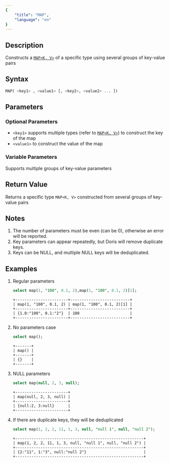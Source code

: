 ```yaml
---
{
    "title": "MAP",
    "language": "en"
}
---
```


## Description

Constructs a [`MAP<K, V>`](../../../basic-element/sql-data-types/semi-structured/MAP.md) of a specific type using several groups of key-value pairs

## Syntax

```sql
MAP( <key1> , <value1> [, <key2>, <value2> ... ])
```

## Parameters
### Optional Parameters
- `<key1>` supports multiple types (refer to [`MAP<K, V>`](../../../basic-element/sql-data-types/semi-structured/MAP.md)) to construct the key of the map
- `<value1>` to construct the value of the map
### Variable Parameters
Supports multiple groups of key-value parameters

## Return Value

Returns a specific type `MAP<K, V>` constructed from several groups of key-value pairs

## Notes
1. The number of parameters must be even (can be 0), otherwise an error will be reported.
2. Key parameters can appear repeatedly, but Doris will remove duplicate keys.
3. Keys can be NULL, and multiple NULL keys will be deduplicated.

## Examples
1. Regular parameters
    ```sql
    select map(1, "100", 0.1, 2),map(1, "100", 0.1, 2)[1];
    ```

    ```text
    +-----------------------+--------------------------+
    | map(1, "100", 0.1, 2) | map(1, "100", 0.1, 2)[1] |
    +-----------------------+--------------------------+
    | {1.0:"100", 0.1:"2"}  | 100                      |
    +-----------------------+--------------------------+
    ```
2. No parameters case
    ```sql
    select map();
    ```
    ```text
    +-------+
    | map() |
    +-------+
    | {}    |
    +-------+
    ```
3. NULL parameters
    ```sql
    select map(null, 2, 3, null);
    ```
    ```text
    +-----------------------+
    | map(null, 2, 3, null) |
    +-----------------------+
    | {null:2, 3:null}      |
    +-----------------------+
    ```
4. If there are duplicate keys, they will be deduplicated
    ```sql
    select map(1, 2, 2, 11, 1, 3, null, "null 1", null, "null 2");
    ```
    ```text
    +--------------------------------------------------------+
    | map(1, 2, 2, 11, 1, 3, null, "null 1", null, "null 2") |
    +--------------------------------------------------------+
    | {2:"11", 1:"3", null:"null 2"}                         |
    +--------------------------------------------------------+
    ```